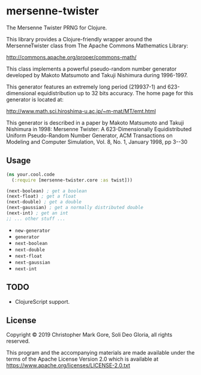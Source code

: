 # mersenne-twister

The Mersenne Twister PRNG for Clojure.

This library provides a Clojure-friendly wrapper around the MersenneTwister
class from The Apache Commons Mathematics Library:

http://commons.apache.org/proper/commons-math/

This class implements a powerful pseudo-random number generator developed by
Makoto Matsumoto and Takuji Nishimura during 1996-1997.

This generator features an extremely long period (219937-1) and 623-dimensional
equidistribution up to 32 bits accuracy. The home page for this generator is
located at:

http://www.math.sci.hiroshima-u.ac.jp/~m-mat/MT/emt.html

This generator is described in a paper by Makoto Matsumoto and Takuji Nishimura
in 1998: Mersenne Twister: A 623-Dimensionally Equidistributed Uniform
Pseudo-Random Number Generator, ACM Transactions on Modeling and Computer
Simulation, Vol. 8, No. 1, January 1998, pp 3--30

## Usage

```clojure
(ns your.cool.code
  (:require [mersenne-twister.core :as twist]))

(next-boolean) ; get a boolean
(next-float) ; get a float
(next-double) ; get a double
(next-gaussian) ; get a normally distributed double
(next-int) ; get an int
;; ... other stuff ...
```

* `new-generator`
* `generator`
* `next-boolean`
* `next-double`
* `next-float`
* `next-gaussian`
* `next-int`

## TODO 

* ClojureScript support.

## License

Copyright © 2019 Christopher Mark Gore, Soli Deo Gloria, all rights reserved.

This program and the accompanying materials are made available under the
terms of the Apache License Version 2.0 which is available at
https://www.apache.org/licenses/LICENSE-2.0.txt

